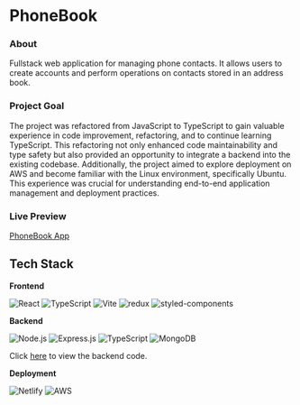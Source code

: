 # PhoneBook

### About

Fullstack web application for managing phone contacts. It allows users to create accounts and perform operations on contacts stored in an address book.

### Project Goal

The project was refactored from JavaScript to TypeScript to gain valuable experience in code improvement, refactoring, and to continue learning TypeScript. This refactoring not only enhanced code maintainability and type safety but also provided an opportunity to integrate a backend into the existing codebase. Additionally, the project aimed to explore deployment on AWS and become familiar with the Linux environment, specifically Ubuntu. This experience was crucial for understanding end-to-end application management and deployment practices.

### Live Preview

[PhoneBook App](https://phonebook-contacts-manager.netlify.app/)

## Tech Stack

**Frontend**

![React](https://img.shields.io/badge/React-20232A?style=for-the-badge&logo=react&logoColor=61DAFB)
![TypeScript](https://img.shields.io/badge/TypeScript-007ACC?style=for-the-badge&logo=typescript&logoColor=white)
![Vite](https://img.shields.io/badge/Vite-B73BFE?style=for-the-badge&logo=vite&logoColor=FFD62E)
![redux](https://img.shields.io/badge/Redux-593D88?style=for-the-badge&logo=redux&logoColor=white)
![styled-components](https://img.shields.io/badge/styled--components-DB7093?style=for-the-badge&logo=styled-components&logoColor=white)

**Backend**

![Node.js](https://img.shields.io/badge/Node%20js-339933?style=for-the-badge&logo=nodedotjs&logoColor=white)
![Express.js](https://img.shields.io/badge/Express%20js-000000?style=for-the-badge&logo=express&logoColor=white)
![TypeScript](https://img.shields.io/badge/TypeScript-007ACC?style=for-the-badge&logo=typescript&logoColor=white)
![MongoDB](https://img.shields.io/badge/MongoDB-4EA94B?style=for-the-badge&logo=mongodb&logoColor=white)

Click [here](https://github.com/sylwiabruszewska/backend-phonebook) to view the backend code.

**Deployment**

![Netlify](https://img.shields.io/badge/Netlify-00C7B7?style=for-the-badge&logo=netlify&logoColor=white)
![AWS](https://img.shields.io/badge/Amazon_AWS-FF9900?style=for-the-badge&logo=amazonaws&logoColor=white)
